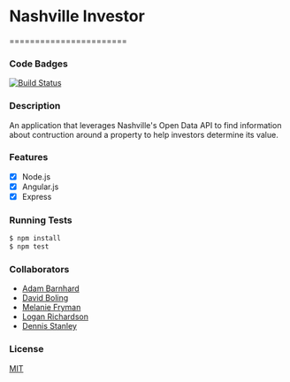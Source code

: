# Nashville Investor
=======================

### Code Badges
[![Build Status](https://travis-ci.org/ABarnhard/nashville-investor.svg)](https://travis-ci.org/ABarnhard/nashville-investor)

### Description
An application that leverages Nashville's Open Data API to find information about contruction around a property to help investors determine its value.

### Features
- [x] Node.js
- [x] Angular.js
- [X] Express

### Running Tests
```bash
$ npm install
$ npm test
```

### Collaborators
- [Adam Barnhard](https://github.com/ABarnhard)
- [David Boling](https://github.com/kadowki)
- [Melanie Fryman](https://github.com/mlfryman)
- [Logan Richardson](https://github.com/GLoganDR)
- [Dennis Stanley](https://github.com/tdsjr82)

### License
[MIT](LICENSE)

